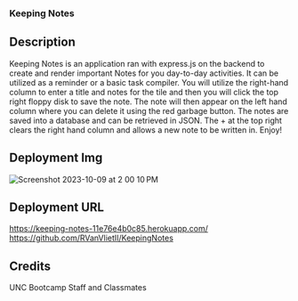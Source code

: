 ### Keeping Notes

## Description

Keeping Notes is an application ran with express.js on the backend to create and render important Notes for you day-to-day activities. It can be utilized as a reminder or a basic task compiler. You will utilize the right-hand column to enter a title and notes for the tile and then you will click the top right floppy disk to save the note. The note will then appear on the left hand column where you can delete it using the red garbage button. The notes are saved into a database and can be retrieved in JSON. The + at the top right clears the right hand column and allows a new note to be written in. Enjoy! 

## Deployment Img
![Screenshot 2023-10-09 at 2 00 10 PM](https://github.com/RVanVlietII/KeepingNotes/assets/129308007/0759056c-2711-475a-94c7-1e537ee5bdc3)

## Deployment URL
https://keeping-notes-11e76e4b0c85.herokuapp.com/
https://github.com/RVanVlietII/KeepingNotes

## Credits

UNC Bootcamp Staff and Classmates

